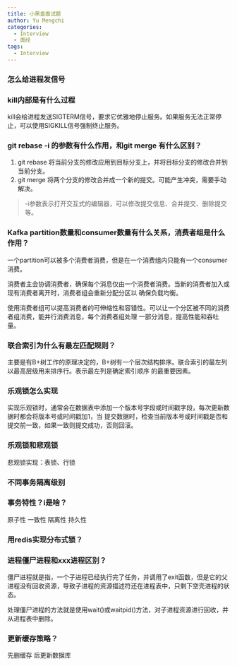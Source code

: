 ```yaml
---
title: 小黑盒面试题
author: Yu Mengchi
categories:
  - Interview
  - 面经
tags:
  - Interview
---
```

  
### 怎么给进程发信号

### kill内部是有什么过程
kill会给进程发送SIGTERM信号，要求它优雅地停止服务。如果服务无法正常停止，可以使用SIGKILL信号强制终止服务。
### git rebase -i 的参数有什么作用，和git merge 有什么区别？
1. git rebase 将当前分支的修改应用到目标分支上，并将目标分支的修改合并到当前分支。
2. git merge 将两个分支的修改合并成一个新的提交。可能产生冲突，需要手动解决。

> -i参数表示打开交互式的编辑器，可以修改提交信息、合并提交、删除提交等。

### Kafka partition数量和consumer数量有什么关系，消费者组是什么作用？

一个partition可以被多个消费者消费，但是在一个消费组内只能有一个consumer消费。

消费者主会协调消费者，确保每个消息仅由一个消费者消费。当新的消费者加入或现有消费者离开时，消费者组会重新分配分区以
确保负载均衡。

使用消费者组可以提高消费者的可伸缩性和容错性。可以让一个分区被不同的消费者组消费，能并行消费消息，每个消费者组处理
一部分消息，提高性能和吞吐量。

### 联合索引为什么有最左匹配规则？
主要是有B+树工作的原理决定的，B+树有一个层次结构排序。联合索引的最左列以最高层级用来排序行。表示最左列是确定索引顺序
的最重要因素。

### 乐观锁怎么实现
实现乐观锁时，通常会在数据表中添加一个版本号字段或时间戳字段，每次更新数据时都会将版本号或时间戳加1，当
提交数据时，检查当前版本号或时间戳是否和提交前一致，如果一致则提交成功，否则回滚。

### 乐观锁和悲观锁
悲观锁实现：表锁、行锁

### 不同事务隔离级别


### 事务特性？i是啥？
原子性
一致性
隔离性
持久性

### 用redis实现分布式锁？


### 进程僵尸进程和xxx进程区别？
僵尸进程就是指，一个子进程已经执行完了任务，并调用了exit函数，但是它的父进程没有回收资源，导致子进程的资源描述符还在进程表中，只剩下空壳进程的状态。

处理僵尸进程的方法就是使用wait()或waitpid()方法，对子进程资源进行回收，并从进程表中删除。

### 更新缓存策略？
先删缓存
后更新数据库


